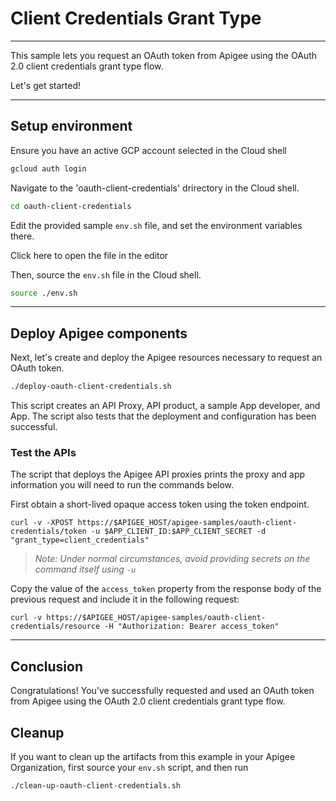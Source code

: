 # Client Credentials Grant Type

---
This sample lets you request an OAuth token from Apigee using the OAuth 2.0 client credentials grant type flow.

Let's get started!

---

## Setup environment

Ensure you have an active GCP account selected in the Cloud shell

```sh
gcloud auth login
```

Navigate to the 'oauth-client-credentials' drirectory in the Cloud shell.

```sh
cd oauth-client-credentials
```

Edit the provided sample `env.sh` file, and set the environment variables there.

Click <walkthrough-editor-open-file filePath="oauth-client-credentials/env.sh">here</walkthrough-editor-open-file> to open the file in the editor

Then, source the `env.sh` file in the Cloud shell.

```sh
source ./env.sh
```

---

## Deploy Apigee components

Next, let's create and deploy the Apigee resources necessary to request an OAuth token.

```sh
./deploy-oauth-client-credentials.sh
```

This script creates an API Proxy, API product, a sample App developer, and App. The script also tests that the deployment and configuration has been successful.

### Test the APIs

The script that deploys the Apigee API proxies prints the proxy and app information you will need to run the commands below.

First obtain a short-lived opaque access token using the token endpoint.

```
curl -v -XPOST https://$APIGEE_HOST/apigee-samples/oauth-client-credentials/token -u $APP_CLIENT_ID:$APP_CLIENT_SECRET -d "grant_type=client_credentials"
```

> _Note: Under normal circumstances, avoid providing secrets on the command itself using `-u`_

Copy the value of the `access_token` property from the response body of the previous request and include it in the following request:

```
curl -v https://$APIGEE_HOST/apigee-samples/oauth-client-credentials/resource -H "Authorization: Bearer access_token"
```

---

## Conclusion

<walkthrough-conclusion-trophy></walkthrough-conclusion-trophy>

Congratulations! You've successfully requested and used an OAuth token from Apigee using the OAuth 2.0 client credentials grant type flow.

<walkthrough-inline-feedback></walkthrough-inline-feedback>

## Cleanup

If you want to clean up the artifacts from this example in your Apigee Organization, first source your `env.sh` script, and then run

```bash
./clean-up-oauth-client-credentials.sh
```
